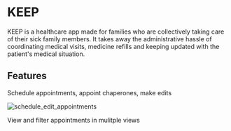 # KEEP

KEEP is a healthcare app made for families who are collectively taking care of their sick family members. It takes away the administrative hassle of coordinating medical visits, medicine refills and keeping updated with the patient's medical situation.

## Features

Schedule appointments, appoint chaperones, make edits

![schedule_edit_appointments](https://user-images.githubusercontent.com/85098526/162615089-9f62f02c-b82a-4d11-8db5-48abad8667c3.gif)


View and filter appointments in mulitple views
